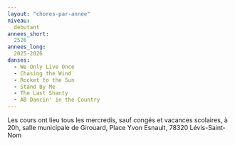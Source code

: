 ```yaml
---
layout: "chores-par-annee"
niveau:
  debutant
annees_short:
  2526
annees_long:
  2025-2026
danses:
  - We Only Live Once
  - Chasing the Wind
  - Rocket to the Sun
  - Stand By Me
  - The Last Shanty
  - AB Dancin' in the Country
---
```


Les cours ont lieu tous les mercredis, sauf congés et vacances scolaires, à 20h, salle
municipale de Girouard, Place Yvon Esnault, 78320 Lévis-Saint-Nom
